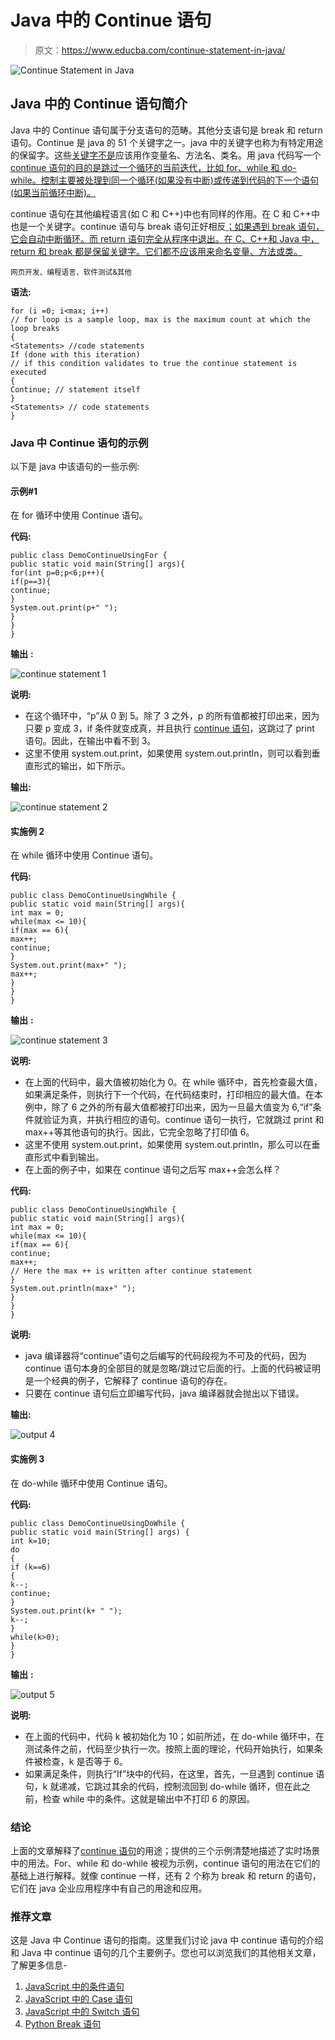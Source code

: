 # Java 中的 Continue 语句

> 原文：<https://www.educba.com/continue-statement-in-java/>

![Continue Statement in Java](img/8527b313e8d9fe92928fc4409e42621e.png)



## Java 中的 Continue 语句简介

Java 中的 Continue 语句属于分支语句的范畴。其他分支语句是 break 和 return 语句。Continue 是 java 的 51 个关键字之一。java 中的关键字也称为有特定用途的保留字。这些[关键字不是](https://www.educba.com/c-keywords/)应该用作变量名、方法名、类名。用 java 代码写一个 [continue 语句的目的是跳过一个循环的当前迭代，比如 for、while 和 do-while。控制主要被处理到同一个循环(如果没有中断)或传递到代码的下一个语句(如果当前循环中断)。](https://www.educba.com/continue-statement-in-java/)

continue 语句在其他编程语言(如 C 和 C++)中也有同样的作用。在 C 和 C++中也是一个关键字。continue 语句与 break 语句正好相反[；如果遇到 break 语句，它会自动中断循环。而 return 语句完全从程序中退出。在 C、C++和 Java 中，return 和 break 都是保留关键字。它们都不应该用来命名变量、方法或类。](https://www.educba.com/break-statement-in-java/)

<small>网页开发、编程语言、软件测试&其他</small>

**语法:**

```
for (i =0; i<max; i++)
// for loop is a sample loop, max is the maximum count at which the loop breaks
{
<Statements> //code statements
If (done with this iteration)
// if this condition validates to true the continue statement is executed
{
Continue; // statement itself
}
<Statements> // code statements
}
```

### Java 中 Continue 语句的示例

以下是 java 中该语句的一些示例:

#### 示例#1

在 for 循环中使用 Continue 语句。

**代码:**

```
public class DemoContinueUsingFor {
public static void main(String[] args){
for(int p=0;p<6;p++){
if(p==3){
continue;
}
System.out.print(p+" ");
}
}
}
```

**输出** **:**

![continue statement 1](img/2f33f052acacd625293f6d9dd4923c41.png)



**说明:**

*   在这个循环中，“p”从 0 到 5。除了 3 之外，p 的所有值都被打印出来，因为只要 p 变成 3，if 条件就变成真，并且执行 [continue 语句](https://www.educba.com/continue-in-c-sharp/)，这跳过了 print 语句。因此，在输出中看不到 3。
*   这里不使用 system.out.print，如果使用 system.out.println，则可以看到垂直形式的输出，如下所示。

**输出:**

![continue statement 2](img/e5c3ddd5011384a71107d9830a5ab5a2.png)



#### 实施例 2

在 while 循环中使用 Continue 语句。

**代码:**

```
public class DemoContinueUsingWhile {
public static void main(String[] args){
int max = 0;
while(max <= 10){
if(max == 6){
max++;
continue;
}
System.out.print(max+" ");
max++;
}
}
}
```

**输出** **:**

![continue statement 3](img/cd2c0a0dce7586d92c67bcbe1fae0927.png)



**说明:**

*   在上面的代码中，最大值被初始化为 0。在 while 循环中，首先检查最大值，如果满足条件，则执行下一个代码，在代码结束时，打印相应的最大值。在本例中，除了 6 之外的所有最大值都被打印出来，因为一旦最大值变为 6,“if”条件就验证为真，并执行相应的语句。continue 语句一执行，它就跳过 print 和 max++等其他语句的执行。因此，它完全忽略了打印值 6。
*   这里不使用 system.out.print，如果使用 system.out.println，那么可以在垂直形式中看到输出。
*   在上面的例子中，如果在 continue 语句之后写 max++会怎么样？

**代码:**

```
public class DemoContinueUsingWhile {
public static void main(String[] args){
int max = 0;
while(max <= 10){
if(max == 6){
continue;
max++;
// Here the max ++ is written after continue statement
}
System.out.println(max+" ");
}
}
}
```

**说明:**

*   java 编译器将“continue”语句之后编写的代码段视为不可及的代码，因为 continue 语句本身的全部目的就是忽略/跳过它后面的行。上面的代码被证明是一个经典的例子，它解释了 continue 语句的存在。
*   只要在 continue 语句后立即编写代码，java 编译器就会抛出以下错误。

**输出:**

![output 4](img/815a1a92dbbc4f4e63b041eaa8c9554a.png)



#### 实施例 3

在 do-while 循环中使用 Continue 语句。

**代码:**

```
public class DemoContinueUsingDoWhile {
public static void main(String[] args) {
int k=10;
do
{
if (k==6)
{
k--;
continue;
}
System.out.print(k+ " ");
k--;
}
while(k>0);
}
}
```

**输出** **:**

![output 5](img/ba21d529127e1a33440a87d498832f87.png)



**说明:**

*   在上面的代码中，代码 k 被初始化为 10；如前所述，在 do-while 循环中，在测试条件之前，代码至少执行一次。按照上面的理论，代码开始执行，如果条件被检查，k 是否等于 6。
*   如果满足条件，则执行“If”块中的代码，在这里，首先，一旦遇到 continue 语句，k 就递减，它跳过其余的代码，控制流回到 do-while 循环，但在此之前，检查 while 中的条件。这就是输出中不打印 6 的原因。

### 结论

上面的文章解释了[continue 语句](https://www.educba.com/continue-statement-in-c-plus-plus/)的用途；提供的三个示例清楚地描述了实时场景中的用法。For、while 和 do-while 被视为示例，continue 语句的用法在它们的基础上进行解释。就像 continue 一样，还有 2 个称为 break 和 return 的语句，它们在 java 企业应用程序中有自己的用途和应用。

### 推荐文章

这是 Java 中 Continue 语句的指南。这里我们讨论 java 中 continue 语句的介绍和 Java 中 continue 语句的几个主要例子。您也可以浏览我们的其他相关文章，了解更多信息-

1.  [JavaScript 中的条件语句](https://www.educba.com/conditional-statements-in-javascript/)
2.  [JavaScript 中的 Case 语句](https://www.educba.com/case-statement-in-javascript/)
3.  [JavaScript 中的 Switch 语句](https://www.educba.com/switch-statement-in-javascript/)
4.  [Python Break 语句](https://www.educba.com/break-statement-in-python/)





